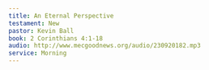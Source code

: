 ```yaml
---
title: An Eternal Perspective
testament: New
pastor: Kevin Ball
book: 2 Corinthians 4:1-18
audio: http://www.mecgoodnews.org/audio/230920182.mp3
service: Morning
---
```

